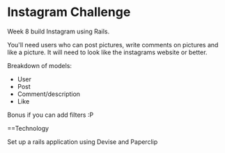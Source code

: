 Instagram Challenge
===================

Week 8 build Instagram using Rails. 

You'll need users who can post pictures, write comments on pictures and like a picture. It will need to look like the instagrams website or better. 

Breakdown of models:
- User
- Post
- Comment/description
- Like

Bonus if you can add filters :P

==Technology

Set up a rails application using Devise and Paperclip